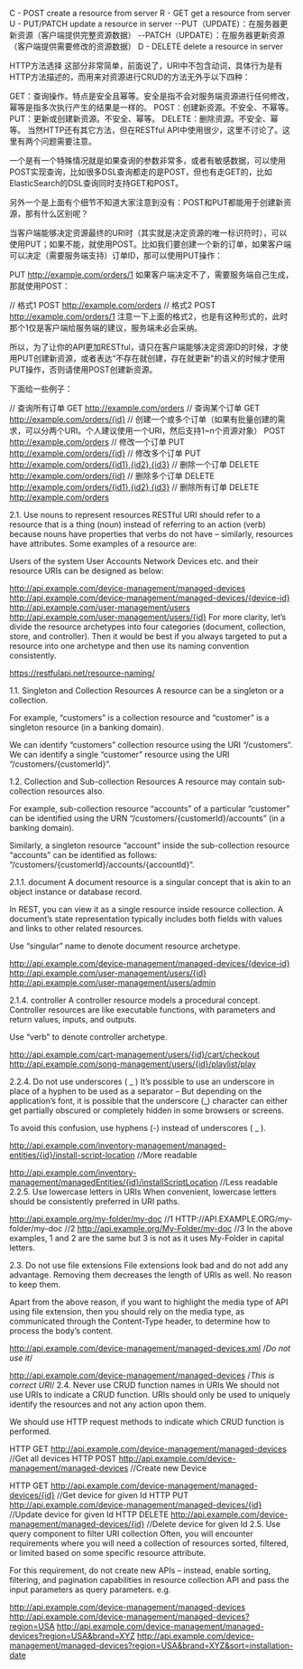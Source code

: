 C - POST create a resource from server
R - GET get a resource from server
U - PUT/PATCH update a resource in server
    --PUT（UPDATE）：在服务器更新资源（客户端提供完整资源数据）
    --PATCH（UPDATE）：在服务器更新资源（客户端提供需要修改的资源数据）
D - DELETE delete a resource in server


HTTP方法选择
这部分非常简单，前面说了，URI中不包含动词，具体行为是有HTTP方法描述的，而用来对资源进行CRUD的方法无外乎以下四种：

GET：查询操作。特点是安全且幂等。安全是指不会对服务端资源进行任何修改，幂等是指多次执行产生的结果是一样的。
POST：创建新资源。不安全、不幂等。
PUT：更新或创建新资源。不安全、幂等。
DELETE：删除资源。不安全、幂等。
当然HTTP还有其它方法，但在RESTful API中使用很少，这里不讨论了。这里有两个问题需要注意。

一个是有一个特殊情况就是如果查询的参数非常多，或者有敏感数据，可以使用POST实现查询，比如很多DSL查询都走的是POST，但也有走GET的，比如ElasticSearch的DSL查询同时支持GET和POST。

另外一个是上面有个细节不知道大家注意到没有：POST和PUT都能用于创建新资源，那有什么区别呢？

当客户端能够决定资源最终的URI时（其实就是决定资源的唯一标识符时），可以使用PUT；如果不能，就使用POST。比如我们要创建一个新的订单，如果客户端可以决定（需要服务端支持）订单ID，那可以使用PUT操作：

PUT http://example.com/orders/1
如果客户端决定不了，需要服务端自己生成，那就使用POST：

// 格式1
POST http://example.com/orders
// 格式2
POST http://example.com/orders/1
注意一下上面的格式2，也是有这种形式的，此时那个1仅是客户端给服务端的建议，服务端未必会采纳。

所以，为了让你的API更加RESTful，请只在客户端能够决定资源ID的时候，才使用PUT创建新资源，或者表达“不存在就创建，存在就更新”的语义的时候才使用PUT操作，否则请使用POST创建新资源。

下面给一些例子：

// 查询所有订单
GET http://example.com/orders
// 查询某个订单
GET http://example.com/orders/{id}
// 创建一个或多个订单（如果有批量创建的需求，可以分两个URI。个人建议使用一个URI，然后支持1~n个资源对象）
POST http://example.com/orders
// 修改一个订单
PUT http://example.com/orders/{id}
// 修改多个订单
PUT http://example.com/orders/{id1},{id2},{id3}
// 删除一个订单
DELETE http://example.com/orders/{id}
// 删除多个订单
DELETE http://example.com/orders/{id1},{id2},{id3}
// 删除所有订单
DELETE http://example.com/orders












2.1. Use nouns to represent resources
RESTful URI should refer to a resource that is a thing (noun) instead of referring to an action (verb) because nouns have properties that verbs do not have – similarly, resources have attributes. Some examples of a resource are:

Users of the system
User Accounts
Network Devices etc.
and their resource URIs can be designed as below:

http://api.example.com/device-management/managed-devices 
http://api.example.com/device-management/managed-devices/{device-id} 
http://api.example.com/user-management/users
http://api.example.com/user-management/users/{id}
For more clarity, let’s divide the resource archetypes into four categories (document, collection, store, and controller). Then it would be best if you always targeted to put a resource into one archetype and then use its naming convention consistently.


https://restfulapi.net/resource-naming/

1.1. Singleton and Collection Resources
A resource can be a singleton or a collection.

For example, “customers” is a collection resource and “customer” is a singleton resource (in a banking domain).

We can identify “customers” collection resource using the URI “/customers“. We can identify a single “customer” resource using the URI “/customers/{customerId}“.

1.2. Collection and Sub-collection Resources
A resource may contain sub-collection resources also.

For example, sub-collection resource “accounts” of a particular “customer” can be identified using the URN “/customers/{customerId}/accounts” (in a banking domain).

Similarly, a singleton resource “account” inside the sub-collection resource “accounts” can be identified as follows: “/customers/{customerId}/accounts/{accountId}“.




2.1.1. document
A document resource is a singular concept that is akin to an object instance or database record.

In REST, you can view it as a single resource inside resource collection. A document’s state representation typically includes both fields with values and links to other related resources.

Use “singular” name to denote document resource archetype.

http://api.example.com/device-management/managed-devices/{device-id}
http://api.example.com/user-management/users/{id}
http://api.example.com/user-management/users/admin


2.1.4. controller
A controller resource models a procedural concept. Controller resources are like executable functions, with parameters and return values, inputs, and outputs.

Use “verb” to denote controller archetype.

http://api.example.com/cart-management/users/{id}/cart/checkout http://api.example.com/song-management/users/{id}/playlist/play


2.2.4. Do not use underscores ( _ )
It’s possible to use an underscore in place of a hyphen to be used as a separator – But depending on the application’s font, it is possible that the underscore (_) character can either get partially obscured or completely hidden in some browsers or screens.

To avoid this confusion, use hyphens (-) instead of underscores ( _ ).

http://api.example.com/inventory-management/managed-entities/{id}/install-script-location  //More readable

http://api.example.com/inventory-management/managedEntities/{id}/installScriptLocation  //Less readable
2.2.5. Use lowercase letters in URIs
When convenient, lowercase letters should be consistently preferred in URI paths.

http://api.example.org/my-folder/my-doc       //1
HTTP://API.EXAMPLE.ORG/my-folder/my-doc     //2
http://api.example.org/My-Folder/my-doc       //3
In the above examples, 1 and 2 are the same but 3 is not as it uses My-Folder in capital letters.


2.3. Do not use file extensions
File extensions look bad and do not add any advantage. Removing them decreases the length of URIs as well. No reason to keep them.

Apart from the above reason, if you want to highlight the media type of API using file extension, then you should rely on the media type, as communicated through the Content-Type header, to determine how to process the body’s content.

http://api.example.com/device-management/managed-devices.xml  /*Do not use it*/

http://api.example.com/device-management/managed-devices 	/*This is correct URI*/
2.4. Never use CRUD function names in URIs
We should not use URIs to indicate a CRUD function. URIs should only be used to uniquely identify the resources and not any action upon them.

We should use HTTP request methods to indicate which CRUD function is performed.

HTTP GET http://api.example.com/device-management/managed-devices  //Get all devices
HTTP POST http://api.example.com/device-management/managed-devices  //Create new Device

HTTP GET http://api.example.com/device-management/managed-devices/{id}  //Get device for given Id
HTTP PUT http://api.example.com/device-management/managed-devices/{id}  //Update device for given Id
HTTP DELETE http://api.example.com/device-management/managed-devices/{id}  //Delete device for given Id
2.5. Use query component to filter URI collection
Often, you will encounter requirements where you will need a collection of resources sorted, filtered, or limited based on some specific resource attribute.

For this requirement, do not create new APIs – instead, enable sorting, filtering, and pagination capabilities in resource collection API and pass the input parameters as query parameters. e.g.

http://api.example.com/device-management/managed-devices
http://api.example.com/device-management/managed-devices?region=USA
http://api.example.com/device-management/managed-devices?region=USA&brand=XYZ
http://api.example.com/device-management/managed-devices?region=USA&brand=XYZ&sort=installation-date
